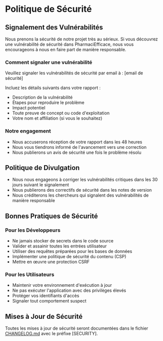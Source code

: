 # Politique de Sécurité

## Signalement des Vulnérabilités

Nous prenons la sécurité de notre projet très au sérieux. Si vous découvrez une vulnérabilité de sécurité dans PharmaciEfficace, nous vous encourageons à nous en faire part de manière responsable.

### Comment signaler une vulnérabilité

Veuillez signaler les vulnérabilités de sécurité par email à : [email de sécurité]

Incluez les détails suivants dans votre rapport :
- Description de la vulnérabilité
- Étapes pour reproduire le problème
- Impact potentiel
- Toute preuve de concept ou code d'exploitation
- Votre nom et affiliation (si vous le souhaitez)

### Notre engagement

- Nous accuserons réception de votre rapport dans les 48 heures
- Nous vous tiendrons informé de l'avancement vers une correction
- Nous publierons un avis de sécurité une fois le problème résolu

## Politique de Divulgation

- Nous nous engageons à corriger les vulnérabilités critiques dans les 30 jours suivant le signalement
- Nous publierons des correctifs de sécurité dans les notes de version
- Nous créditerons les chercheurs qui signalent des vulnérabilités de manière responsable

## Bonnes Pratiques de Sécurité

### Pour les Développeurs
- Ne jamais stocker de secrets dans le code source
- Valider et assainir toutes les entrées utilisateur
- Utiliser des requêtes préparées pour les bases de données
- Implémenter une politique de sécurité du contenu (CSP)
- Mettre en œuvre une protection CSRF

### Pour les Utilisateurs
- Maintenir votre environnement d'exécution à jour
- Ne pas exécuter l'application avec des privilèges élevés
- Protéger vos identifiants d'accès
- Signaler tout comportement suspect

## Mises à Jour de Sécurité

Toutes les mises à jour de sécurité seront documentées dans le fichier [CHANGELOG.md](CHANGELOG.md) avec le préfixe [SECURITY].
